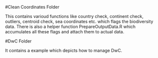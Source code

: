 #Clean Coordinates Folder

This contains varioud functions like country check, continent check, outliers, centroid check, sea coordinates etc. which flags
the biodiversity data. There is also a helper function PrepareOutputData.R which accumulates all these flags and attach them to actual data.

#DwC Folder

It contains a example which depicts how to manage DwC.
